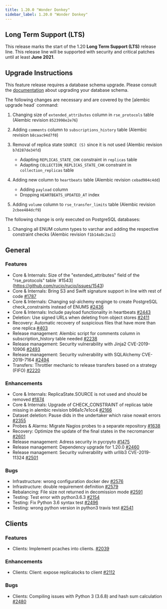 ```yaml
---
title: 1.20.0 "Wonder Donkey"
sidebar_label: 1.20.0 "Wonder Donkey"
---
```


## Long Term Support (LTS)

This release marks the start of the 1.20 **Long Term Support (LTS)** release line. This release line will be supported with security and critical patches until at least **June 2021**.

## Upgrade Instructions

This feature release requires a database schema upgrade. Please consult the [documentation](https://rucio.readthedocs.io/en/latest/database.html) about upgrading your database schema.

The following changes are necessary and are covered by the [alembic upgrade head` command:

1. Changing size of `extended_attributes` column in `rse_protocols` table (Alembic revision `8523998e2e76`)

2. Adding `comments` column to `subscriptions_history` table (Alembic revision `b8caac94d7f0`)

3. Removal of replica state `SOURCE (S)` since it is not used (Alembic revision `b7d287de34fd`)
   
   - Adapting `REPLICAS_STATE_CHK` constraint in `replicas` table
   - Adapting `COLLECTION_REPLICAS_STATE_CHK` constraint in `collection_replicas` table

4. Adding new column to `heartbeats` table (Alembic revision `cebad904c4dd`)

   - Adding `payload` column
   - Dropping `HEARTBEATS_UPDATED_AT` index

5. Adding `volume` column to `rse_transfer_limits` table (Alembic revision `2cbee484dcf9`)

The following change is only executed on PostgreSQL databases:

1. Changing all ENUM column types to varchar and adding the respective constraint checks (Alembic revision `f1b14a8c2ac1`)
 
## General

### Features

- Core & Internals: Size of the "extended_attributes" field of the "rse_protocols" table `#1543](https://github.com/rucio/rucio/issues/1543)
- Core & Internals: Bring S3 and Swift signature support in line with rest of code [#1787](https://github.com/rucio/rucio/issues/1787)
- Core & Internals: Changing sql-alchemy enginge to create PostgreSQL check_constraints instead of ENUMS [#2436](https://github.com/rucio/rucio/issues/2436)
- Core & Internals: Include payload functionality in heartbeats [#2443](https://github.com/rucio/rucio/issues/2443)
- Deletion: Use signed URLs when deleting from object stores [#2411](https://github.com/rucio/rucio/issues/2411)
- Recovery: Automatic recovery of suspicious files that have more than one replica [#403](https://github.com/rucio/rucio/issues/403)
- Release management: Alembic script for comments column in subscription_history table needed [#2238](https://github.com/rucio/rucio/issues/2238)
- Release management: Security vulnerability with Jinja2 CVE-2019-10906 [#2493](https://github.com/rucio/rucio/issues/2493)
- Release management: Security vulnerability with SQLAlchemy CVE-2019-7164 [#2494](https://github.com/rucio/rucio/issues/2494)
- Transfers: Throttler mechanic to release transfers based on a strategy (FIFO) [#2220](https://github.com/rucio/rucio/issues/2220)

### Enhancements

- Core & Internals: ReplicaState.SOURCE is not used and should be removed [#1874](https://github.com/rucio/rucio/issues/1874)
- Core & Internals: Upgrade of CHECK_CONSTRAINT of replicas table missing in alembic revision b96a1c7e1cc4 [#2166](https://github.com/rucio/rucio/issues/2166)
- Dataset deletion: Pause dids in the undertaker which raise nowait errors [#2355](https://github.com/rucio/rucio/issues/2355)
- Probes & Alarms: Migrate Nagios probes to a separate repository [#1638](https://github.com/rucio/rucio/issues/1638)
- Recovery: Optimize the update of the final states in the necromancer [#2601](https://github.com/rucio/rucio/issues/2601)
- Release management: Adress security in pycrpyto [#1475](https://github.com/rucio/rucio/issues/1475)
- Release management: Dependency upgrade for 1.20.0 [#2460](https://github.com/rucio/rucio/issues/2460)
- Release management: Security vulnerability with urllib3 CVE-2019-11324 [#2501](https://github.com/rucio/rucio/issues/2501)

### Bugs

- Infrastructure: wrong configuration docker dev [#2576](https://github.com/rucio/rucio/issues/2576)
- Infrastructure: double requirement definition [#2579](https://github.com/rucio/rucio/issues/2579)
- Rebalancing: File size not returned in decomission mode [#2591](https://github.com/rucio/rucio/issues/2591)
- Testing: Test error with python3.6.3 [#2154](https://github.com/rucio/rucio/issues/2154)
- Testing: Fix Python 3.6 syntax test [#2496](https://github.com/rucio/rucio/issues/2496)
- Testing: wrong python version in python3 travis test [#2541](https://github.com/rucio/rucio/issues/2541)

## Clients

### Features

- Clients: Implement pcaches into clients. [#2039](https://github.com/rucio/rucio/issues/2039)

### Enhancements

- Clients: Client: expose replicalocks to client [#2112](https://github.com/rucio/rucio/issues/2112)

### Bugs

- Clients: Compiling issues with Python 3 (3.6.8) and hash sum calculation [#2480](https://github.com/rucio/rucio/issues/2480)
